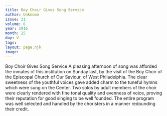 ```yaml
---
title: Boy Choir Gives Song Service
author: Unknown
issue: 21
volume: 6
year: 1916
month: 25
day: V
tags:
layout: page.njk
image:
---
```

Boy Choir Gives Song Service       A pleasing afternoon of song was afforded the inmates of this institution on Sunday last, by the visit of the Boy Choir of the Episcopal Church of Our Saviour, of West Philadelphia.       The clear sweetness of the youthful voices gave added charm to the tuneful hymns which were sung on the Center.       Two solos by adult members of the choir were clearly rendered with fine tonal quality and evenness of voice, proving their reputation for good singing to be well founded. The entire program was well selected and handled by the choristers in a manner redounding their credit.    





